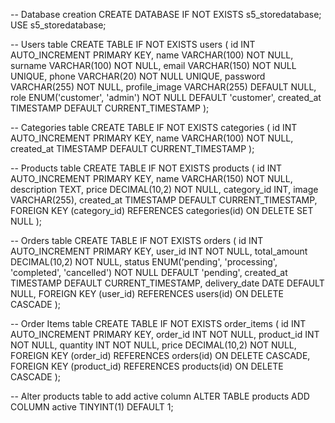 -- Database creation
CREATE DATABASE IF NOT EXISTS s5_storedatabase;
USE s5_storedatabase;

-- Users table
CREATE TABLE IF NOT EXISTS users (
    id INT AUTO_INCREMENT PRIMARY KEY,
    name VARCHAR(100) NOT NULL,
    surname VARCHAR(100) NOT NULL,
    email VARCHAR(150) NOT NULL UNIQUE,
    phone VARCHAR(20) NOT NULL UNIQUE,
    password VARCHAR(255) NOT NULL,
    profile_image VARCHAR(255) DEFAULT NULL,
    role ENUM('customer', 'admin') NOT NULL DEFAULT 'customer',
    created_at TIMESTAMP DEFAULT CURRENT_TIMESTAMP
);

-- Categories table
CREATE TABLE IF NOT EXISTS categories (
    id INT AUTO_INCREMENT PRIMARY KEY,
    name VARCHAR(100) NOT NULL,
    created_at TIMESTAMP DEFAULT CURRENT_TIMESTAMP
);

-- Products table
CREATE TABLE IF NOT EXISTS products (
    id INT AUTO_INCREMENT PRIMARY KEY,
    name VARCHAR(150) NOT NULL,
    description TEXT,
    price DECIMAL(10,2) NOT NULL,
    category_id INT,
    image VARCHAR(255),
    created_at TIMESTAMP DEFAULT CURRENT_TIMESTAMP,
    FOREIGN KEY (category_id) REFERENCES categories(id) ON DELETE SET NULL
);

-- Orders table
CREATE TABLE IF NOT EXISTS orders (
    id INT AUTO_INCREMENT PRIMARY KEY,
    user_id INT NOT NULL,
    total_amount DECIMAL(10,2) NOT NULL,
    status ENUM('pending', 'processing', 'completed', 'cancelled') NOT NULL DEFAULT 'pending',
    created_at TIMESTAMP DEFAULT CURRENT_TIMESTAMP,
    delivery_date DATE DEFAULT NULL,
    FOREIGN KEY (user_id) REFERENCES users(id) ON DELETE CASCADE
);

-- Order Items table
CREATE TABLE IF NOT EXISTS order_items (
    id INT AUTO_INCREMENT PRIMARY KEY,
    order_id INT NOT NULL,
    product_id INT NOT NULL,
    quantity INT NOT NULL,
    price DECIMAL(10,2) NOT NULL,
    FOREIGN KEY (order_id) REFERENCES orders(id) ON DELETE CASCADE,
    FOREIGN KEY (product_id) REFERENCES products(id) ON DELETE CASCADE
);

-- Alter products table to add active column
ALTER TABLE products ADD COLUMN active TINYINT(1) DEFAULT 1;
